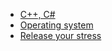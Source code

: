 * [C++, C#](https://github.com/vacu9708/vacu9708/tree/main/small%20projects%20for%20studying/C%2B%2B%2C%20C%23)
* [Operating system](https://github.com/vacu9708/vacu9708/tree/main/small%20projects%20for%20studying/Operating%20system)
* [Release your stress](https://github.com/vacu9708/Release-your-stress)

